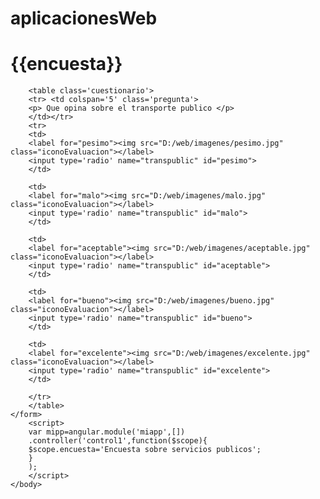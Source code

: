 # aplicacionesWeb
<html ng-app="miapp">
<head>
<meta charset="UTF-8">
<script src="D:/web/angular-1.5.8/angular.min.js"></script>
<style>
.iconoEvaluacion{width:50px}
</style>
</head>
	<body ng-controller='control1'>
	<h1>{{encuesta}}</h1>
	<form>
		
		<table class='cuestionario'>
		<tr> <td colspan='5' class='pregunta'>
		<p> Que opina sobre el transporte publico </p>
		</td></tr>
		<tr>
		<td>
		<label for="pesimo"><img src="D:/web/imagenes/pesimo.jpg" class="iconoEvaluacion"></label>
		<input type='radio' name="transpublic" id="pesimo">
		</td>
		
		<td>
		<label for="malo"><img src="D:/web/imagenes/malo.jpg" class="iconoEvaluacion"></label>
		<input type='radio' name="transpublic" id="malo">
		</td>
		
		<td>
		<label for="aceptable"><img src="D:/web/imagenes/aceptable.jpg" class="iconoEvaluacion"></label>
		<input type='radio' name="transpublic" id="aceptable">
		</td>
		
		<td>
		<label for="bueno"><img src="D:/web/imagenes/bueno.jpg" class="iconoEvaluacion"></label>
		<input type='radio' name="transpublic" id="bueno">
		</td>
		
		<td>
		<label for="excelente"><img src="D:/web/imagenes/excelente.jpg" class="iconoEvaluacion"></label>
		<input type='radio' name="transpublic" id="excelente">
		</td>
		
		</tr>
		</table>
	</form>
		<script> 
		var mipp=angular.module('miapp',[])
		.controller('control1',function($scope){
		$scope.encuesta='Encuesta sobre servicios publicos';
		}
		);
		</script>
	</body>
</html>
